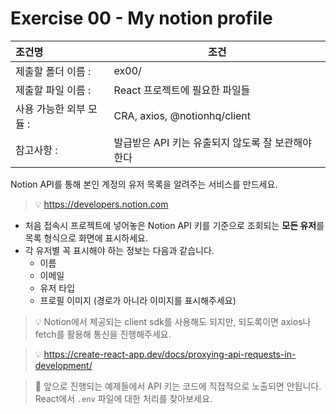 # Exercise 00 - My notion profile

| 조건명                | 조건                                    |
| :------------------ | -------------------------------------- |
| 제출할 폴더 이름 :      | ex00/                                  |
| 제출할 파일 이름 :      | React 프로젝트에 필요한 파일들               |
| 사용 가능한 외부 모듈 :  | CRA, axios, @notionhq/client           |
| 참고사항 :            | 발급받은 API 키는 유출되지 않도록 잘 보관해야 한다 |

Notion API를 통해 본인 계정의 유저 목록을 알려주는 서비스를 만드세요.

> 💡 https://developers.notion.com

- 처음 접속시 프로젝트에 넣어놓은 Notion API 키를 기준으로 조회되는 **모든 유저**를 목록 형식으로 화면에 표시하세요.
- 각 유저별 꼭 표시해야 하는 정보는 다음과 같습니다.
  - 이름
  - 이메일
  - 유저 타입
  - 프로필 이미지 (경로가 아니라 이미지를 표시해주세요)

> 💡 Notion에서 제공되는 client sdk를 사용해도 되지만, 되도록이면 axios나 fetch를 활용해 통신을 진행해주세요.

> 💡 https://create-react-app.dev/docs/proxying-api-requests-in-development/

> 🚨 앞으로 진행되는 예제들에서 API 키는 코드에 직접적으로 노출되면 안됩니다. React에서 `.env` 파일에 대한 처리를 찾아보세요.

